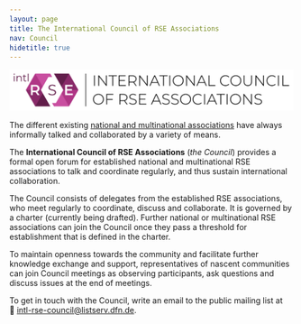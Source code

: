 ```yaml
---
layout: page
title: The International Council of RSE Associations
nav: Council
hidetitle: true
---
```


![Logo of the International Council of RSE Associations, licensed under CC0-1.0](./img/council-logo.png)

The different existing [national and multinational associations](./assoc.md) have always informally talked and collaborated by a variety of means.

The **International Council of RSE Associations** (*the Council*) provides a formal open forum for established national and multinational RSE associations to talk and coordinate regularly, and thus sustain international collaboration.

The Council consists of delegates from the established RSE associations, who meet regularly to coordinate, discuss and collaborate. It is governed by a charter (currently being drafted). Further national or multinational RSE associations can join the Council once they pass a threshold for establishment that is defined in the charter.

To maintain openness towards the community and facilitate further knowledge exchange and support, representatives of nascent communities can join Council meetings as observing participants, ask questions and discuss issues at the end of meetings.

To get in touch with the Council, write an email to the public mailing list at  
📧 [intl-rse-council@listserv.dfn.de](mailto:intl-rse-council@listserv.dfn.de).
